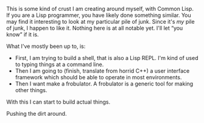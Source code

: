 This is some kind of crust I am creating around myself, with Common Lisp.
If you are a Lisp programmer, you have likely done something similar.
You may find it interesting to look at my particular pile of junk.
Since it's _my_ pile of junk, I happen to like it.
Nothing here is at all notable yet. I'll let “you know” if it is.

What I've mostly been up to, is:

* First, I am trying to build a shell, that is also a Lisp REPL.
  I'm kind of used to typing things at a command line.
* Then I am going to (finish, translate from horrid C++) a user interface
  framework which should be able to operate in most environments.
* Then I want make a frobulator. A frobulator is a generic tool for making
  other things.

With this I can start to build actual things.

Pushing the dirt around.
